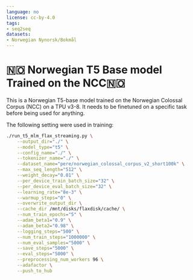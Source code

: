 ```yaml
---
language: no
license: cc-by-4.0
tags:
- seq2seq
datasets:
- Norwegian Nynorsk/Bokmål
---
```

# 🇳🇴 Norwegian T5 Base model Trained on the NCC🇳🇴  

This is a Norwegian T5-base model trained on the Norwegian Colossal Corpus (NCC) on a TPU v3-8. It needs to be finetuned on a specific task before being used for anything.


 The following setting were used in training:
```bash
./run_t5_mlm_flax_streaming.py \
    --output_dir="./" \
    --model_type="t5" \
    --config_name="./" \
    --tokenizer_name="./" \
    --dataset_name="pere/norwegian_colossal_corpus_v2_short100k" \
    --max_seq_length="512" \
    --weight_decay="0.01" \
    --per_device_train_batch_size="32" \
    --per_device_eval_batch_size="32" \
    --learning_rate="8e-3" \
    --warmup_steps="0" \
    --overwrite_output_dir \
    --cache_dir /mnt/disks/flaxdisk/cache/ \
    --num_train_epochs="5" \
    --adam_beta1="0.9" \
    --adam_beta2="0.98" \
    --logging_steps="500" \
    --num_train_steps="1000000" \
    --num_eval_samples="5000" \
    --save_steps="5000" \
    --eval_steps="5000" \
    --preprocessing_num_workers 96 \
    --adafactor \
    --push_to_hub
 ```
